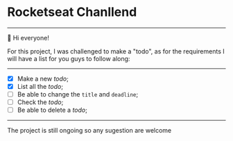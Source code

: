 # Rocketseat Chanllend
  - - - -

:wave: Hi everyone!

For this project, I was challenged to make a "todo", as for the requirements I will have a list for you guys to follow along:
 - - - - 

- [x] Make a new *todo*;
- [x] List all the *todo*;
- [ ] Be able to change the `title` and `deadline`;
- [ ] Check the *todo*;
- [ ] Be able to delete a *todo*;

 - - - -
The project is still ongoing so any sugestion are welcome

